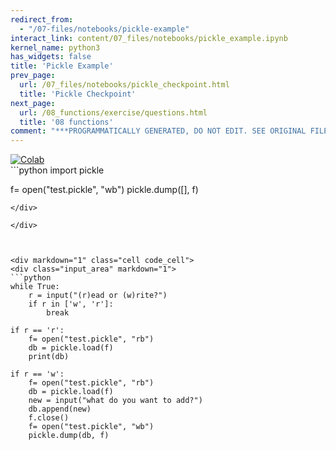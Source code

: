 ```yaml
---
redirect_from:
  - "/07-files/notebooks/pickle-example"
interact_link: content/07_files/notebooks/pickle_example.ipynb
kernel_name: python3
has_widgets: false
title: 'Pickle Example'
prev_page:
  url: /07_files/notebooks/pickle_checkpoint.html
  title: 'Pickle Checkpoint'
next_page:
  url: /08_functions/exercise/questions.html
  title: '08 functions'
comment: "***PROGRAMMATICALLY GENERATED, DO NOT EDIT. SEE ORIGINAL FILES IN /content***"
---
```

<a href="https://colab.research.google.com/github/aviadr1/learn-python/blob/master/content/07_files/notebooks/pickle_example.ipynb" target="_blank">
<img src="https://colab.research.google.com/assets/colab-badge.svg" 
     title="Open this file in Google Colab" alt="Colab"/>
</a>




<div markdown="1" class="cell code_cell">
<div class="input_area" markdown="1">
```python
import pickle

f= open("test.pickle", "wb")
pickle.dump([], f)

```
</div>

</div>



<div markdown="1" class="cell code_cell">
<div class="input_area" markdown="1">
```python
while True:
    r = input("(r)ead or (w)rite?")
    if r in ['w', 'r']:
        break

if r == 'r':
    f= open("test.pickle", "rb")
    db = pickle.load(f)
    print(db)
    
if r == 'w':
    f= open("test.pickle", "rb")
    db = pickle.load(f)
    new = input("what do you want to add?")
    db.append(new)
    f.close()
    f= open("test.pickle", "wb")
    pickle.dump(db, f)
    

```
</div>

</div>

